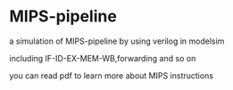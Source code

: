 # MIPS-pipeline

a simulation of MIPS-pipeline by using verilog in modelsim

including IF-ID-EX-MEM-WB,forwarding and so on

you can read pdf to learn more about MIPS instructions
